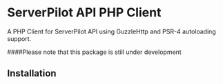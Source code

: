 # ServerPilot API PHP Client

A PHP Client for ServerPilot API using GuzzleHttp and PSR-4 autoloading support.

####Please note that this package is still under development



## Installation




